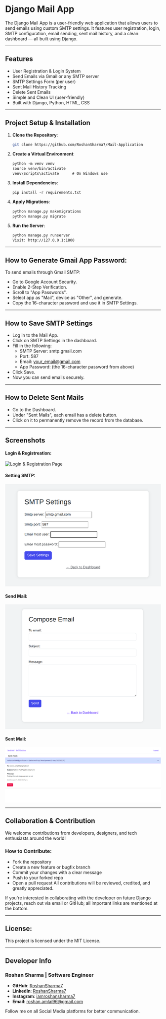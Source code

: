 # Django Mail App

The Django Mail App is a user-friendly web application that allows users to send emails using custom SMTP settings. It features user registration, login, SMTP configuration, email sending, sent mail history, and a clean dashboard — all built using Django.

---

## Features

-  User Registration & Login System
-  Send Emails via Gmail or any SMTP server
-  SMTP Settings Form (per user)
-  Sent Mail History Tracking
-  Delete Sent Emails
-  Simple and Clean UI (user-friendly)
-  Built with Django, Python, HTML, CSS

---

## Project Setup & Installation

1. **Clone the Repository**:
   ```bash
   git clone https://github.com/RoshanSharma7/Mail-Application
   ```

2. **Create a Virtual Environment**:
   ```
   python -m venv venv
   source venv/bin/activate  
   venv\Scripts\activate      # On Windows use
   ```

3. **Install Dependencies**:
   ```
   pip install -r requirements.txt
   ```

4. **Apply Migrations**:
   ```
   python manage.py makemigrations
   python manage.py migrate
   ```

5. **Run the Server**:
   ```
   python manage.py runserver
   Visit: http://127.0.0.1:1800
   ```

 ---

 ## How to Generate Gmail App Password:
 To send emails through Gmail SMTP:

- Go to Google Account Security.
- Enable 2-Step Verification.
- Scroll to "App Passwords".
- Select app as "Mail", device as "Other", and generate.
- Copy the 16-character password and use it in SMTP Settings.

---

## How to Save SMTP Settings
- Log in to the Mail App.
- Click on SMTP Settings in the dashboard.
- Fill in the following:
  - SMTP Server: smtp.gmail.com
  - Port: 587
  - Email: your_email@gmail.com
  - App Password: (the 16-character password from above)
- Click Save.
- Now you can send emails securely.

---

## How to Delete Sent Mails
- Go to the Dashboard.
- Under "Sent Mails", each email has a delete button.
- Click on it to permanently remove the record from the database.

---

## Screenshots
#### Login & Registreation:
![Login & Registration Page](mailapp/mail/templates/screenshorts/log&register.png)

#### Setting SMTP:
![smtp page](mailapp/mail/templates/screenshorts/smtp.png)

#### Send Mail:
![send_mail page](mailapp/mail/templates/screenshorts/send_mail.png)

#### Sent Mail:
![Sent_mail page](mailapp/mail/templates/screenshorts/Sent_mail.png)

---

## Collaboration & Contribution
We welcome contributions from developers, designers, and tech enthusiasts around the world!

### How to Contribute:
- Fork the repository
- Create a new feature or bugfix branch
- Commit your changes with a clear message
- Push to your forked repo
- Open a pull request
All contributions will be reviewed, credited, and greatly appreciated.

If you're interested in collaborating with the developer on future Django projects, reach out via email or GitHub; all important links are mentioned at the bottom.

---

## License:

This project is licensed under the MIT License.

---

## Developer Info
### Roshan Sharma | Software Engineer 
- **GitHub**: [RoshanSharma7](https://github.com/RoshanSharma7)
- **LinkedIn**: [RoshanSharma7](https://www.linkedin.com/in/roshan-sharma7)
- **Instagram**: [iamroshansharma7](https://www.instagram.com/iamroshansharma7/)
- **Email**: roshan.amlai96@gmail.com

Follow me on all Social Media platforms for better communication.
   
